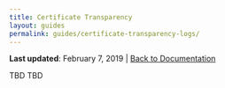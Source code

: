 ```yaml
---
title: Certificate Transparency
layout: guides
permalink: guides/certificate-transparency-logs/
---
```


**Last updated**: February 7, 2019 \| [Back to Documentation]({{site.baseurl}}/docs/)

TBD TBD
